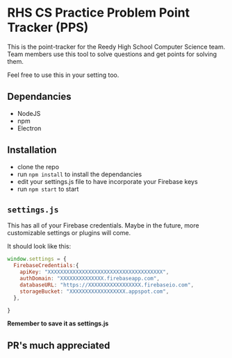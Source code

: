 # RHS CS Practice Problem Point Tracker (PPS)
This is the point-tracker for the Reedy High School Computer Science team.
Team members use this tool to solve questions and get points for solving them.

Feel free to use this in your setting too.

## Dependancies
* NodeJS
* npm
* Electron

## Installation
* clone the repo
* run `npm install` to install the dependancies
* edit your settings.js file to have incorporate your Firebase keys
* run `npm start` to start

## `settings.js`

This has all of your Firebase credentials. Maybe in the future, more customizable settings or plugins will come.

It should look like this:
```javascript
window.settings = {
  FirebaseCredentials:{
    apiKey: "XXXXXXXXXXXXXXXXXXXXXXXXXXXXXXXXXXXXX",
    authDomain: "XXXXXXXXXXXXXX.firebaseapp.com",
    databaseURL: "https://XXXXXXXXXXXXXXXXX.firebaseio.com",
    storageBucket: "XXXXXXXXXXXXXXXXXX.appspot.com",
  },

}

```

**Remember to save it as settings.js**


## PR's much appreciated


